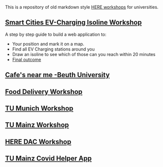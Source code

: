 This is a repository of old markdown style [HERE workshops](https://kuberaspeaking.github.io/HERE-JS-workshop) for universities.
## [Smart Cities EV-Charging Isoline Workshop](/Smart_Cities_EV_Charging)
   A step by step guide to build a web application to:
   - Your position and mark it on a map. 
   - Find all EV Charging stations around you 
   - Draw an isoline to see which of those can you reach within 20 minutes
   - [Final outcome](https://kuberaspeaking.github.io/HERE-JS-workshop/Smart_Cities_EV_Charging)
## [Cafe's near me -Beuth University](HERE-Beuth)
<!-- ## [EV-Charging-Isoline2](HERE-EV-Isoline) -->
## [Food Delivery Workshop](FoodDeliveryWithHERE)
## [TU Munich Workshop](https://kuberaspeaking.github.io/HERE-JS-workshop/tuMunichWorkshop)
## [TU Mainz Workshop](TU_Mainz)
## [HERE DAC Workshop](https://kuberaspeaking.github.io/HERE-JS-workshop/HERE_DAC_Workshop)
## [TU Mainz Covid Helper App](TU_Mainz_Covid_Helper_App)